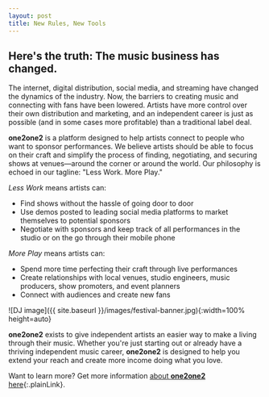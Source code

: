 ```yaml
---
layout: post
title: New Rules, New Tools
---
```


## Here's the truth: The music business has changed.

The internet, digital distribution, social media, and streaming have changed the dynamics of the industry. Now, the barriers to creating music and connecting with fans have been lowered. Artists have more control over their own distribution and marketing, and an independent career is just as possible (and in some cases more profitable) than a traditional label deal.

**one2one2** is a platform designed to help artists connect to people who want to sponsor performances. We believe artists should be able to focus on their craft and simplify the process of finding, negotiating, and securing shows at venues&mdash;around the corner or around the world. Our philosophy is echoed in our tagline: "Less Work. More Play."

_Less Work_ means artists can: 
* Find shows without the hassle of going door to door
* Use demos posted to leading social media platforms to market themselves to potential sponsors
* Negotiate with sponsors and keep track of all performances in the studio or on the go through their mobile phone

_More Play_ means artists can: 
* Spend more time perfecting their craft through live performances
* Create relationships with local venues, studio engineers, music producers, show promoters, and event planners   
* Connect with audiences and create new fans   

![DJ image]({{ site.baseurl }}/images/festival-banner.jpg){:width=100% height=auto}

**one2one2** exists to give independent artists an easier way to make a living through their music. Whether you're just starting out or already have a thriving independent music career, **one2one2** is designed to help you extend your reach and create more income doing what you love. 

Want to learn more? Get more information [about **one2one2** here](https://one2one.com/about){:.plainLink}.
